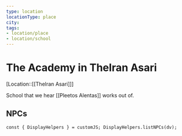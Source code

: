 ```yaml
---
type: location
locationType: place
city:
tags: 
- location/place
- location/school
---
```


# The Academy in Thelran Asari

[Location::[[Thelran Asari]]]

School that we hear [[Pleetos Alentas]] works out of. 

## NPCs
```dataviewjs
const { DisplayHelpers } = customJS; DisplayHelpers.listNPCs(dv);
```


